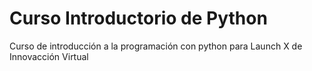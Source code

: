 # Curso Introductorio de Python
Curso de introducción a la programación con python para Launch X de Innovacción Virtual 
